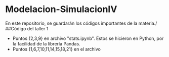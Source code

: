 # Modelacion-SimulacionIV
En este repositorio, se guardarán los códigos importantes de la materia./
##Código del taller 1
- Puntos {2,3,9} en archivo "stats.ipynb". Estos se hicieron en Python, por la facilidad de la librería Pandas.
- Puntos {1,6,7,10,11,14,15,18,21} en el archivo
